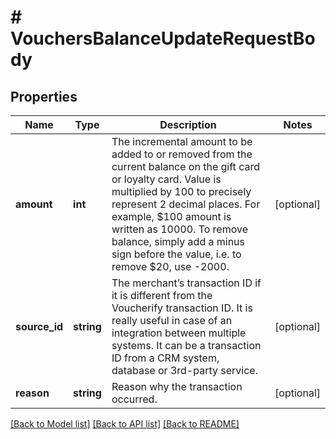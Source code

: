 # # VouchersBalanceUpdateRequestBody

## Properties

Name | Type | Description | Notes
------------ | ------------- | ------------- | -------------
**amount** | **int** | The incremental amount to be added to or removed from the current balance on the gift card or loyalty card. Value is multiplied by 100 to precisely represent 2 decimal places. For example, $100 amount is written as 10000. To remove balance, simply add a minus sign before the value, i.e. to remove $20, use -2000. | [optional]
**source_id** | **string** | The merchant’s transaction ID if it is different from the Voucherify transaction ID. It is really useful in case of an integration between multiple systems. It can be a transaction ID from a CRM system, database or 3rd-party service. | [optional]
**reason** | **string** | Reason why the transaction occurred. | [optional]

[[Back to Model list]](../../README.md#models) [[Back to API list]](../../README.md#endpoints) [[Back to README]](../../README.md)
